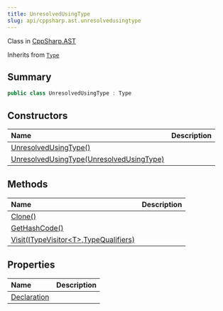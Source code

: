 ```yaml
---
title: UnresolvedUsingType
slug: api/cppsharp.ast.unresolvedusingtype
---
```

Class in [CppSharp.AST](/api/cppsharp/ast)

Inherits from [`Type`](/api/cppsharp/ast/type)

## Summary



```csharp
public class UnresolvedUsingType : Type
```

## Constructors

|Name|Description|
|:---|:---|
|[UnresolvedUsingType\(\)](/api/cppsharp/ast/unresolvedusingtype//ctor-1)||
|[UnresolvedUsingType\(UnresolvedUsingType\)](/api/cppsharp/ast/unresolvedusingtype//ctor-2)||

## Methods

|Name|Description|
|:---|:---|
|[Clone\(\)](/api/cppsharp/ast/unresolvedusingtype/clone)||
|[GetHashCode\(\)](/api/cppsharp/ast/unresolvedusingtype/gethashcode)||
|[Visit\(ITypeVisitor\<T\>,TypeQualifiers\)](/api/cppsharp/ast/unresolvedusingtype/visit)||

## Properties

|Name|Description|
|:---|:---|
|[Declaration](/api/cppsharp/ast/unresolvedusingtype/declaration)||

